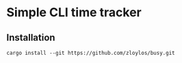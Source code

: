 # Simple CLI time tracker

## Installation
```
cargo install --git https://github.com/zloylos/busy.git
```
